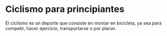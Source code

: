 # Ciclismo para principiantes

El ciclismo es un deporte que consiste en montar en bicicleta, ya sea para competir, hacer ejercicio, transportarse o por placer. 
